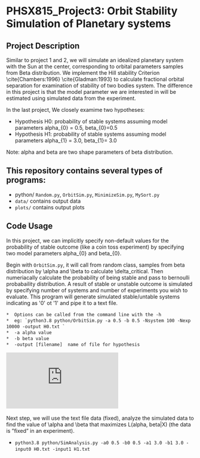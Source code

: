 # PHSX815_Project3: Orbit Stability Simulation of Planetary systems

## Project Description
Similar to project 1 and 2, we will simulate an idealized planetary system with the Sun at the center, corresponding to orbital parameters samples from Beta distribution. We implement the Hill stability Criterion \cite{Chambers:1996} \cite{Gladman:1993} to calculate fractional orbital separation for examination of stability of two bodies system. The difference in this project is that the model parameter we are interested in will be estimated using simulated data from the experiment. 


In the last project, We closely examime two hypotheses:
* Hypothesis H0: probability of stable systems assuming model parameters alpha_{0} = 0.5, beta_{0}=0.5
* Hypothesis H1: probability of stable systems assuming model parameters alpha_{1} = 3.0, beta_{1}= 3.0

Note: alpha and beta are two shape parameters of beta distribution.

## This repository contains several types of programs:
* python/ `Random.py`, `OrbitSim.py`, `MinimizeSim.py`, `MySort.py`
* `data/` contains output data
* `plots/` contains output plots

## Code Usage 

In this project, we can implicitly specify non-default values for the probability of stable outcome (like a coin toss experiment) by specifying two model parameters alpha_{0} and beta_{0}. 

Begin with `OrbitSim.py`, it will call from random class, samples from beta distribution by \\alpha and \\beta to calculate \\delta_critical. Then numeriacally calculate the probability of being stable and pass to bernoulli probabaility distribution. A result of stable or unstable outcome is simulated by specifying number of systems and number of experiments you wish to evaluate. This program will generate simulated stable/untable systems indicating as '0' ot '1' and pipe it to a text file. 

	*  Options can be called from the command line with the -h 
	*  eg: `python3.8 python/OrbitSim.py -a 0.5 -b 0.5 -Nsystem 100 -Nexp 10000 -output H0.txt `
	*  -a alpha value
	*  -b beta value
	*  -output [filename]  name of file for hypothesis

![alt text](https://github.com/XinyuMai/PHSX815_Project3/blob/main/python/delta_cr_0.5_0.5.pdf?raw=true)

Next step, we will use the text file data (fixed), analyze the simulated data to find the value of \\alpha and \\beta that maximizes L(alpha, beta|X) (the data is ”fixed” in an experiment).

* `python3.8 python/SimAnalysis.py -a0 0.5 -b0 0.5 -a1 3.0 -b1 3.0 -input0 H0.txt -input1 H1.txt`



